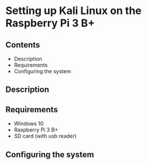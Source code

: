 # Setting up Kali Linux on the Raspberry Pi 3 B+

## Contents

- Description
- Requirements
- Configuring the system

## Description

## Requirements

- Windows 10
- Raspberry Pi 3 B+
- SD card (with usb reader)

## Configuring the system
